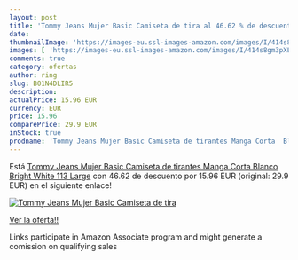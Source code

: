 ```yaml
---
layout: post
title: 'Tommy Jeans Mujer Basic Camiseta de tira al 46.62 % de descuento'
date: 
thumbnailImage: 'https://images-eu.ssl-images-amazon.com/images/I/414s8gm3pXL._SL200_.jpg'
images: [ 'https://images-eu.ssl-images-amazon.com/images/I/414s8gm3pXL._SL200_.jpg' ]
comments: true
category: ofertas
author: ring
slug: B01N4DLIR5
description:
actualPrice: 15.96 EUR
currency: EUR
price: 15.96
comparePrice: 29.9 EUR
inStock: true
prodname: 'Tommy Jeans Mujer Basic Camiseta de tirantes Manga Corta  Blanco  Bright White 113  Large'
---
```


Está [Tommy Jeans Mujer Basic Camiseta de tirantes Manga Corta  Blanco  Bright White 113  Large](https://www.amazon.es/dp/B01N4DLIR5/?tag=tolees-21) con 46.62 de descuento por 15.96 EUR (original: 29.9 EUR) en el siguiente enlace!

[![Tommy Jeans Mujer Basic Camiseta de tira](https://images-eu.ssl-images-amazon.com/images/I/414s8gm3pXL._SL200_.jpg)](https://www.amazon.es/dp/B01N4DLIR5/?tag=tolees-21)

[Ver la oferta!!](https://www.amazon.es/dp/B01N4DLIR5/?tag=tolees-21)

Links participate in Amazon Associate program and might generate a comission on qualifying sales


